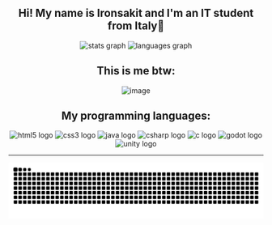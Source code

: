 <h2 align="center">Hi! My name is Ironsakit and I'm an IT student from Italy🍕</h2>


  <div align="center">
    <img src="https://github-readme-stats.vercel.app/api?username=ironsakit&hide_title=false&hide_rank=false&show_icons=true&include_all_commits=true&count_private=true&disable_animations=false&theme=dracula&locale=en&hide_border=false" height="150" alt="stats graph"  />
    <img src="https://github-readme-stats.vercel.app/api/top-langs?username=ironsakit&locale=en&hide_title=false&layout=compact&card_width=320&langs_count=5&theme=dracula&hide_border=false" height="150" alt="languages graph"  />
  </div>

<div align="center">
  <!-- GIF -->
  <div align="center">
    <h2>This is me btw:</h2>
    <img width="100" height="100" alt="image" src="https://media1.giphy.com/media/v1.Y2lkPTc5MGI3NjExOWVobWdrMnRoZmJpdHRlanl6MzFmcWI4Z28zOThrNGluMm1nN3BseSZlcD12MV9pbnRlcm5hbF9naWZfYnlfaWQmY3Q9Zw/mEXEVoZe5J5Fyx6J4v/giphy.gif"/>
  </div>
  <!-- LINGUAGGI -->
  <div align="center">
    <h2>My programming languages:</h2>
    <img src="https://cdn.jsdelivr.net/gh/devicons/devicon/icons/html5/html5-original.svg" height="30" alt="html5 logo" />
    <img src="https://cdn.jsdelivr.net/gh/devicons/devicon/icons/css3/css3-original.svg" height="30" alt="css3 logo" />
    <img src="https://cdn.jsdelivr.net/gh/devicons/devicon/icons/java/java-original.svg" height="30" alt="java logo" />
    <img src="https://cdn.jsdelivr.net/gh/devicons/devicon/icons/csharp/csharp-original.svg" height="30" alt="csharp logo" />
    <img src="https://cdn.jsdelivr.net/gh/devicons/devicon/icons/c/c-original.svg" height="30" alt="c logo" />
    <img src="https://cdn.jsdelivr.net/gh/devicons/devicon/icons/godot/godot-original.svg" height="30" alt="godot logo" />
    <img src="https://cdn.jsdelivr.net/gh/devicons/devicon/icons/unity/unity-original.svg" height="30" alt="unity logo" />
  </div>
</div>

<hr>
<div align="center">
  <img src="https://raw.githubusercontent.com/ironsakit/ironsakit/output/snake.svg" alt="Snake animation" />
</div>
